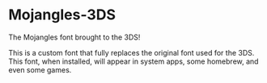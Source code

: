 # Mojangles-3DS
The Mojangles font brought to the 3DS!

This is a custom font that fully replaces the original font used for the 3DS. This font, when installed, will appear in system apps, some homebrew, and even some games. 

